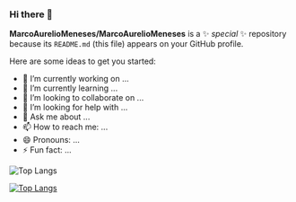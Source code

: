 ### Hi there 👋


**MarcoAurelioMeneses/MarcoAurelioMeneses** is a ✨ _special_ ✨ repository because its `README.md` (this file) appears on your GitHub profile.

Here are some ideas to get you started:

- 🔭 I’m currently working on ...
- 🌱 I’m currently learning ...
- 👯 I’m looking to collaborate on ...
- 🤔 I’m looking for help with ...
- 💬 Ask me about ...
- 📫 How to reach me: ...
- 😄 Pronouns: ...
- ⚡ Fun fact: ...

![Top Langs](https://github-readme-stats.vercel.app/api/top-langs/?username=MarcoAurelioMeneses&layout=compact)

[![Top Langs](https://github-readme-stats.vercel.app/api/top-langs/?username=MarcoAurelioMeneses)](https://github.com/MarcoAurelioMeneses/github-readme-stats)

